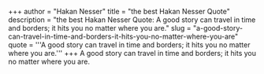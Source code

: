 +++
author = "Hakan Nesser"
title = "the best Hakan Nesser Quote"
description = "the best Hakan Nesser Quote: A good story can travel in time and borders; it hits you no matter where you are."
slug = "a-good-story-can-travel-in-time-and-borders-it-hits-you-no-matter-where-you-are"
quote = '''A good story can travel in time and borders; it hits you no matter where you are.'''
+++
A good story can travel in time and borders; it hits you no matter where you are.
